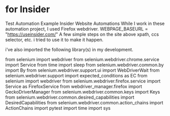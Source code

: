 # for Insider
Test Automation Example
Insider Website Automations
While I work in these automation project, I used Firefox webdriver.
WEBPAGE_BASEURL = "https://useinsider.com/"
A few simple steps on the site above xpath, ccs selector, etc. i tried to use it to make it happen.

i've also imported the following library(s) in my development.

from selenium import webdriver
from selenium.webdriver.chrome.service import Service
from time import sleep
from selenium.webdriver.common.by import By
from selenium.webdriver.support.ui import WebDriverWait
from selenium.webdriver.support import expected_conditions as EC
from selenium import webdriver
from selenium.webdriver.firefox.service import Service as FirefoxService
from webdriver_manager.firefox import GeckoDriverManager
from selenium.webdriver.common.keys import Keys
from selenium.webdriver.common.desired_capabilities import DesiredCapabilities
from selenium.webdriver.common.action_chains import ActionChains
import pytest
import time
import sys
